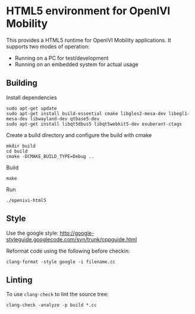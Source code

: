 # HTML5 environment for OpenIVI Mobility

This provides a HTML5 runtime for OpenIVI Mobility applications.
It supports two modes of operation:

* Running on a PC for test/development
* Running on an embedded system for actual usage

## Building

Install dependencies

    sudo apt-get update
    sudo apt-get install build-essential cmake libgles2-mesa-dev libegl1-mesa-dev libwayland-dev qtbase5-dev
    sudo apt-get install libqt5dbus5 libqt5webkit5-dev exuberant-ctags

Create a build directory and configure the build with cmake

	mkdir build
	cd build
	cmake -DCMAKE_BUILD_TYPE=Debug ..

Build

	make

Run
	
	./openivi-html5

## Style

Use the google style:
http://google-styleguide.googlecode.com/svn/trunk/cppguide.html

Reformat code using the following before checkin:

    clang-format -style google -i filename.cc

## Linting

To use `clang-check` to lint the source tree:

    clang-check -analyze -p build *.cc

